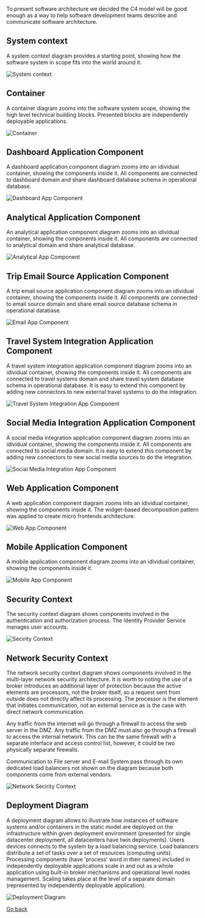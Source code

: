 To present software architecture we decided the C4 model will be good enough as a way to help software development teams describe and communicate software architecture.  

## System context

A system context diagram provides a starting point, showing how the software system in scope fits into the world around it.  


![System context](https://github.com/ExtravaganzaTeam/KATAS-2023/blob/main/current/architecture/system_context.png "a title")

## Container

A container diagram zooms into the software system scope, showing the high level technical building blocks. Presented blocks are independently deployable applications.  

![Container](https://github.com/ExtravaganzaTeam/KATAS-2023/blob/main/current/architecture/container.png "a title")

## Dashboard Application Component

A dashboard application component diagram zooms into an idividual container, showing the components inside it. All components are connected to dashboard domain and share dashboard database schema in operational database.  

![Dashboard App Component](https://github.com/ExtravaganzaTeam/KATAS-2023/blob/main/current/architecture/dashboard_app_component.png "a title")

## Analytical Application Component

An analytical application component diagram zooms into an idividual container, showing the components inside it. All components are connected to analytical domain and share analytical database.  

![Analytical App Component](https://github.com/ExtravaganzaTeam/KATAS-2023/blob/main/current/architecture/analytical_app_component.png "a title")

## Trip Email Source Application Component

A trip email source application component diagram zooms into an idividual container, showing the components inside it. All components are connected to email source domain and share email source database schema in operational database.   

![Email App Component](https://github.com/ExtravaganzaTeam/KATAS-2023/blob/main/current/architecture/trip_e-mail_source_app_component.png "a title")

## Travel System Integration Application Component

A travel system integration application component diagram zooms into an idividual container, showing the components inside it. All components are connected to travel systems domain and share travel system database schema in operational database. It is easy to extend this component by adding new connectors to new external travel systems to do the integration.   

![Travel System Integration App Component](https://github.com/ExtravaganzaTeam/KATAS-2023/blob/main/current/architecture/trip_travel_source_connector_app_component.png "a title")

## Social Media Integration Application Component

A social media integration application component diagram zooms into an idividual container, showing the components inside it. All components are connected to social media domain. It is easy to extend this component by adding new connectors to new social media sources to do the integration.  

![Social Media Integration App Component](https://github.com/ExtravaganzaTeam/KATAS-2023/blob/main/current/architecture/social_media_publisher_app_component.png "a title")

## Web Application Component

A web application component diagram zooms into an idividual container, showing the components inside it. The widget-based decomposition pattern was applied to create micro frontends architecture.  

![Web App Component](https://github.com/ExtravaganzaTeam/KATAS-2023/blob/main/current/architecture/web_app_component.png "a title")

## Mobile Application Component

A mobile application component diagram zooms into an idividual container, showing the components inside it.  

![Mobile App Component](https://github.com/ExtravaganzaTeam/KATAS-2023/blob/main/current/architecture/mobile_app_component.png "a title")

## Security Context

The security context diagram shows components involved in the authentication and authorization process. The Identity Provider Service manages user accounts.  

![Secirity Context](https://github.com/ExtravaganzaTeam/KATAS-2023/blob/main/current/architecture/security_context.png "a title")

## Network Security Context

The network security context diagram shows components involved in the multi-layer network security architecture. It is worth to noting the use of a broker introduces an additional layer of protection because the active elements are processors, not the broker itself, so a request sent from outside does not directly affect its processing. The processor is the element that initiates communication, not an external service as is the case with direct network communication.  

Any traffic from the internet will go through a firewall to access the web server in the DMZ. Any traffic from the DMZ must also go through a firewall to access the internal network. This can be the same firewall with a separate interface and access control list, however, it could be two physically separate firewalls.  

Communication to File server and E-mail System pass through its own dedicated load balancers not shown on the diagram because both components come from external vendors.  

![Network Secirity Context](https://github.com/ExtravaganzaTeam/KATAS-2023/blob/main/current/architecture/network_security_context.png "a title")

## Deployment Diagram

A deployment diagram allows to illustrate how instances of software systems and/or containers in the static model are deployed on the infrastructure within given deployment environment (presented for single datacenter deployment, all datacenters have twin deployments). Users devices connects to the system by a load balancing service. Load balancers distribute a set of tasks over a set of resources (computing units). Processing components (have 'process' word in their names) included in independently deployable applications scale in and out as a whole application using built-in broker mechanisms and operational level nodes management. Scaling takes place at the level of a separate domain (represented by independently deployable application).  

![Deployment Diagram](https://github.com/ExtravaganzaTeam/KATAS-2023/blob/main/current/architecture/deployment_diagram.png "a title")

[Go back](../../README.md)